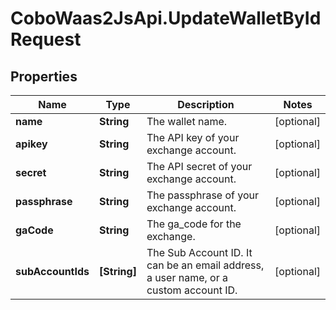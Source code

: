 # CoboWaas2JsApi.UpdateWalletByIdRequest

## Properties

Name | Type | Description | Notes
------------ | ------------- | ------------- | -------------
**name** | **String** | The wallet name. | [optional] 
**apikey** | **String** | The API key of your exchange account. | [optional] 
**secret** | **String** | The API secret of your exchange account. | [optional] 
**passphrase** | **String** | The passphrase of your exchange account. | [optional] 
**gaCode** | **String** | The ga_code for the exchange. | [optional] 
**subAccountIds** | **[String]** | The Sub Account ID. It can be an email address, a user name, or a custom account ID. | [optional] 


